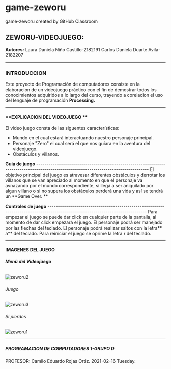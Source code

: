# game-zeworu
game-zeworu created by GitHub Classroom
##  ZEWORU-VIDEOJUEGO:
**Autores:**
Laura Daniela Niño Castillo-2182191
Carlos Daniela Duarte Avila-2182207

------------
### INTRODUCCION
Este proyecto de Programación de computadores consiste en la elaboración de un videojuego práctico con el fin de demostrar todos los conocimientos adquiridos a lo largo del curso, trayendo a corelacion el uso del lenguaje de programación **Processing.**

------------

####  **EXPLICACION DEL VIDEOJUEGO **
El video juego consta de las siguentes características:
- Mundo en el cual estará interactuando nuestro personaje principal.
- Personaje "Zero" el cual será el que nos guiara en la aventura del videojuego.
- Obstáculos y villanos.

**Guia de juego** -------------------------------------------------------------------------------------------------------------------------------------
El objetivo principal del juego es atravesar diferentes obstáculos y derrotar los villanos que se van apreciado al momento en que el personaje va avnazando por el mundo correspondiente, si llegá a ser aniquilado por algun villano o si no supera los obstáculos perderá una vida y así se tendrá un **Game Over. **

**Controles de juego** ------------------------------------------------------------------------------------------------------------------------------
Para empezar el juego se puede dar click en cualquier parte de la pantalla, al momento de dar click empezará el juego.
El personaje podrá ser manejado por las flechas del teclado.
El personaje podrá realizar saltos con la letra** a** del teclado.
Para reiniciar el juego se oprime la letra **r** del teclado.


------------

#### IMAGENES DEL JUEGO
###### **Menú del Videojuego**
![zeworu2](https://user-images.githubusercontent.com/75034508/108142045-fbfb0400-7092-11eb-879f-914045759a54.png)

###### Juego
![zeworu3](https://user-images.githubusercontent.com/75034508/108142044-fb626d80-7092-11eb-8fa4-409e3e63876b.png)

###### Si pierdes
![zeworu1](https://user-images.githubusercontent.com/75034508/108142043-fb626d80-7092-11eb-8be8-daf8550c112f.png)

------------
##### PROGRAMACION DE COMPUTADORES 1-GRUPO D
PROFESOR: Camilo Eduardo Rojas Ortiz.
2021-02-16  Tuesday.
